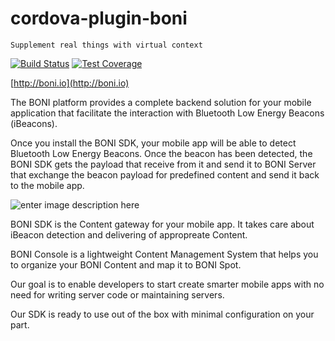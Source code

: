 # cordova-plugin-boni
`Supplement real things with virtual context`

[![Build Status](https://travis-ci.org/BONI-hub/cordova-plugin-boni.svg?branch=master)](https://travis-ci.org/BONI-hub/cordova-plugin-boni)
[![Test Coverage](https://codeclimate.com/github/BONI-hub/cordova-plugin-boni/badges/coverage.svg)](https://codeclimate.com/github/BONI-hub/cordova-plugin-boni/coverage)

[http://boni.io](http://boni.io)

The BONI platform provides a complete backend solution for your mobile application that facilitate the interaction with Bluetooth Low Energy Beacons (iBeacons).

Once you install the BONI SDK, your mobile app will be able to detect Bluetooth Low Energy Beacons. Once the beacon has been detected, the BONI SDK gets the payload that receive from it and send it to BONI Server that exchange the beacon payload for predefined content and send it back to the mobile app.

![enter image description here](http://boni.io/img/front-banner.svg)

BONI SDK is the Content gateway for your mobile app. It takes care about iBeacon detection and delivering of appropreate Content.

BONI Console is a lightweight Content Management System that helps you to organize your BONI Content and map it to BONI Spot.

Our goal is to enable developers to start create smarter mobile apps with no need for writing server code or maintaining servers.

Our SDK is ready to use out of the box with minimal configuration on your part.
